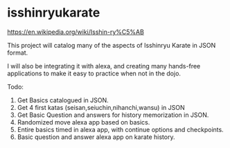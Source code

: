 # isshinryukarate

https://en.wikipedia.org/wiki/Isshin-ry%C5%AB

This project will catalog many of the aspects of Isshinryu Karate in JSON format.

I will also be integrating it with alexa, and creating many hands-free applications to make it easy to practice when not in the dojo.

Todo:
1. Get Basics catalogued in JSON.
2. Get 4 first katas (seisan,seiuchin,nihanchi,wansu) in JSON
3. Get Basic Question and answers for history memorization in JSON.
4. Randomized move alexa app based on basics.
5. Entire basics timed in alexa app, with continue options and checkpoints.
6. Basic question and answer alexa app on karate history.
